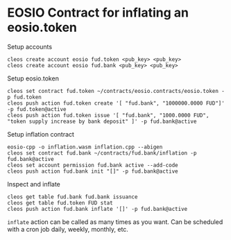 # EOSIO Contract for inflating an eosio.token


Setup accounts
```
cleos create account eosio fud.token <pub_key> <pub_key> 
cleos create account eosio fud.bank <pub_key> <pub_key>
```

Setup eosio.token
```
cleos set contract fud.token ~/contracts/eosio.contracts/eosio.token -p fud.token
cleos push action fud.token create '[ "fud.bank", "1000000.0000 FUD"]' -p fud.token@active
cleos push action fud.token issue '[ "fud.bank", "1000.0000 FUD", "token supply increase by bank deposit" ]' -p fud.bank@active
```

Setup inflation contract
```
eosio-cpp -o inflation.wasm inflation.cpp --abigen
cleos set contract fud.bank ~/contracts/fud.bank/inflation -p fud.bank@active
cleos set account permission fud.bank active --add-code
cleos push action fud.bank init "[]" -p fud.bank@active
```

Inspect and inflate
```
cleos get table fud.bank fud.bank issuance
cleos get table fud.token FUD stat
cleos push action fud.bank inflate '[]' -p fud.bank@active
```
`inflate` action can be called as many times as you want. Can be scheduled with a cron job daily, weekly, monthly, etc.
